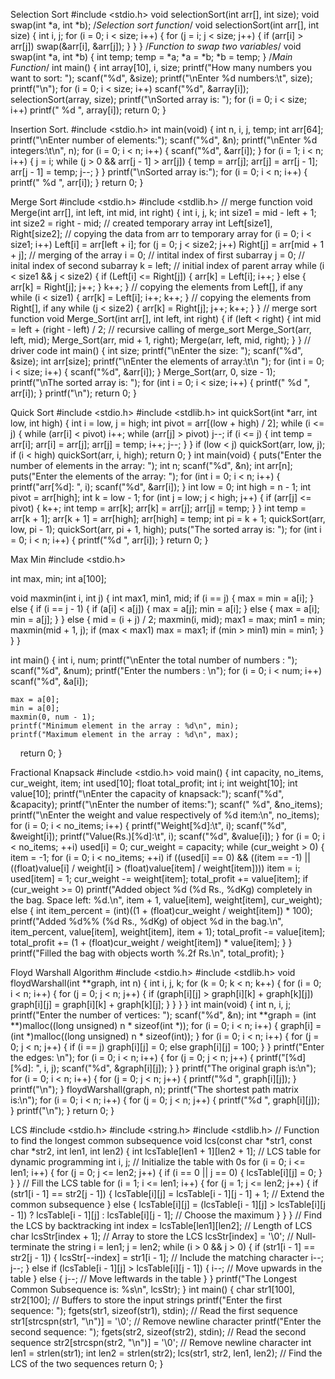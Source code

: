 Selection Sort
#include <stdio.h>
void selectionSort(int arr[], int size);
void swap(int *a, int *b);
/*Selection sort function*/
void selectionSort(int arr[], int size)
{
int i, j;
for (i = 0; i < size; i++)
{
for (j = i; j < size; j++)
{
if (arr[i] > arr[j])
swap(&arr[i], &arr[j]);
}
}
}
/*Function to swap two variables*/
void swap(int *a, int *b)
{
int temp;
temp = *a;
*a = *b;
*b = temp;
}
/*Main Function*/
int main()
{
int array[10], i, size;
printf("How many numbers you want to sort: ");
scanf("%d", &size);
printf("\nEnter %d numbers:\t", size);
printf("\n");
for (i = 0; i < size; i++)
scanf("%d", &array[i]);
selectionSort(array, size);
printf("\nSorted array is: ");
for (i = 0; i < size; i++)
printf(" %d ", array[i]);
return 0;
}


Insertion Sort.
#include <stdio.h>
int main(void)
{
int n, i, j, temp;
int arr[64];
printf("\nEnter number of elements:");
scanf("%d", &n);
printf("\nEnter %d integers:\t\n", n);
for (i = 0; i < n; i++)
{
scanf("%d", &arr[i]);
}
for (i = 1; i < n; i++)
{
j = i;
while (j > 0 && arr[j - 1] > arr[j])
{
temp = arr[j];
arr[j] = arr[j - 1];
arr[j - 1] = temp;
j--;
}
}
printf("\nSorted array is:");
for (i = 0; i < n; i++)
{
printf(" %d ", arr[i]);
}
return 0;
}


Merge Sort
#include <stdio.h>
#include <stdlib.h>
// merge function
void Merge(int arr[], int left, int mid, int right)
{
int i, j, k;
int size1 = mid - left + 1;
int size2 = right - mid;
// created temporary array
int Left[size1], Right[size2];
// copying the data from arr to temporary array
for (i = 0; i < size1; i++)
Left[i] = arr[left + i];
for (j = 0; j < size2; j++)
Right[j] = arr[mid + 1 + j];
// merging of the array
i = 0; // intital index of first subarray
j = 0; // inital index of second subarray
k = left; // initial index of parent array
while (i < size1 && j < size2)
{
if (Left[i] <= Right[j])
{
arr[k] = Left[i];
i++;
}
else
{
arr[k] = Right[j];
j++;
}
k++;
}
// copying the elements from Left[], if any
while (i < size1)
{
arr[k] = Left[i];
i++;
k++;
}
// copying the elements from Right[], if any
while (j < size2)
{
arr[k] = Right[j];
j++;
k++;
}
}
// merge sort function
void Merge_Sort(int arr[], int left, int right)
{
if (left < right)
{
int mid = left + (right - left) / 2;
// recursive calling of merge_sort
Merge_Sort(arr, left, mid);
Merge_Sort(arr, mid + 1, right);
Merge(arr, left, mid, right);
}
}
// driver code
int main()
{
int size;
printf("\nEnter the size: ");
scanf("%d", &size);
int arr[size];
printf("\nEnter the elements of array:\t\n ");
for (int i = 0; i < size; i++)
{
scanf("%d", &arr[i]);
}
Merge_Sort(arr, 0, size - 1);
printf("\nThe sorted array is: ");
for (int i = 0; i < size; i++)
{
printf(" %d ", arr[i]);
}
printf("\n");
return 0;
}



Quick Sort
#include <stdio.h>
#include <stdlib.h>
int quickSort(int *arr, int low, int high)
{
int i = low, j = high;
int pivot = arr[(low + high) / 2];
while (i <= j)
{
while (arr[i] < pivot)
i++;
while (arr[j] > pivot)
j--;
if (i <= j)
{
int temp = arr[i];
arr[i] = arr[j];
arr[j] = temp;
i++;
j--;
}
}
if (low < j)
quickSort(arr, low, j);
if (i < high)
quickSort(arr, i, high);
return 0;
}
int main(void)
{
puts("Enter the number of elements in the array: ");
int n;
scanf("%d", &n);
int arr[n];
puts("Enter the elements of the array: ");
for (int i = 0; i < n; i++)
{
printf("arr[%d]: ", i);
scanf("%d", &arr[i]);
}
int low = 0;
int high = n - 1;
int pivot = arr[high];
int k = low - 1;
for (int j = low; j < high; j++)
{
if (arr[j] <= pivot)
{
k++;
int temp = arr[k];
arr[k] = arr[j];
arr[j] = temp;
}
}
int temp = arr[k + 1];
arr[k + 1] = arr[high];
arr[high] = temp;
int pi = k + 1;
quickSort(arr, low, pi - 1);
quickSort(arr, pi + 1, high);
puts("The sorted array is: ");
for (int i = 0; i < n; i++)
{
printf("%d ", arr[i]);
}
return 0;
}



Max Min
#include <stdio.h>

int max, min;
int a[100];

void maxmin(int i, int j) {
    int max1, min1, mid;
    if (i == j) {
        max = min = a[i];
    } else {
        if (i == j - 1) {
            if (a[i] < a[j]) {
                max = a[j];
                min = a[i];
            } else {
                max = a[i];
                min = a[j];
            }
        } else {
            mid = (i + j) / 2;
            maxmin(i, mid);
            max1 = max;
            min1 = min;
            maxmin(mid + 1, j);
            if (max < max1)
                max = max1;
            if (min > min1)
                min = min1;
        }
    }
}

int main() {
    int i, num;
    printf("\nEnter the total number of numbers : ");
    scanf("%d", &num);
    printf("Enter the numbers : \n");
    for (i = 0; i < num; i++)
        scanf("%d", &a[i]);

    max = a[0];
    min = a[0];
    maxmin(0, num - 1);
    printf("Minimum element in the array : %d\n", min);
    printf("Maximum element in the array : %d\n", max);
    return 0;
}



Fractional Knapsack
#include <stdio.h>
void main()
{
int capacity, no_items, cur_weight, item;
int used[10];
float total_profit;
int i;
int weight[10];
int value[10];
printf("\nEnter the capacity of knapsack:");
scanf("%d", &capacity);
printf("\nEnter the number of items:");
scanf(" %d", &no_items);
printf("\nEnter the weight and value respectively of %d item:\n",
no_items);
for (i = 0; i < no_items; i++)
{
printf("Weight[%d]:\t", i);
scanf("%d", &weight[i]);
printf("Value(Rs.)[%d]:\t", i);
scanf("%d", &value[i]);
}
for (i = 0; i < no_items; ++i)
used[i] = 0;
cur_weight = capacity;
while (cur_weight > 0)
{
item = -1;
for (i = 0; i < no_items; ++i)
if ((used[i] == 0) &&
((item == -1) || ((float)value[i] / weight[i] >
(float)value[item] / weight[item])))
item = i;
used[item] = 1;
cur_weight -= weight[item];
total_profit += value[item];
if (cur_weight >= 0)
printf("Added object %d (%d Rs., %dKg) completely in the
bag. Space left: %d.\n", item + 1, value[item], weight[item],
cur_weight);
else
{
int item_percent = (int)((1 + (float)cur_weight /
weight[item]) * 100);
printf("Added %d%% (%d Rs., %dKg) of object %d in the
bag.\n", item_percent, value[item], weight[item], item + 1);
total_profit -= value[item];
total_profit += (1 + (float)cur_weight / weight[item]) *
value[item];
}
}
printf("Filled the bag with objects worth %.2f Rs.\n",
total_profit);
}


 Floyd Warshall Algorithm 
#include <stdio.h>
#include <stdlib.h>
void floydWarshall(int **graph, int n)
{
int i, j, k;
for (k = 0; k < n; k++)
{
for (i = 0; i < n; i++)
{
for (j = 0; j < n; j++)
{
if (graph[i][j] > graph[i][k] + graph[k][j])
graph[i][j] = graph[i][k] + graph[k][j];
}
}
}
}
int main(void)
{
int n, i, j;
printf("Enter the number of vertices: ");
scanf("%d", &n);
int **graph = (int **)malloc((long unsigned) n * sizeof(int *));
for (i = 0; i < n; i++)
{
graph[i] = (int *)malloc((long unsigned) n * sizeof(int));
}
for (i = 0; i < n; i++)
{
for (j = 0; j < n; j++)
{
if (i == j)
graph[i][j] = 0;
else
graph[i][j] = 100;
}
}
printf("Enter the edges: \n");
for (i = 0; i < n; i++)
{
for (j = 0; j < n; j++)
{
printf("[%d][%d]: ", i, j);
scanf("%d", &graph[i][j]);
}
}
printf("The original graph is:\n");
for (i = 0; i < n; i++)
{
for (j = 0; j < n; j++)
{
printf("%d ", graph[i][j]);
}
printf("\n");
}
floydWarshall(graph, n);
printf("The shortest path matrix is:\n");
for (i = 0; i < n; i++)
{
for (j = 0; j < n; j++)
{
printf("%d ", graph[i][j]);
}
printf("\n");
}
return 0;
}


LCS
#include <stdio.h>
#include <string.h>
#include <stdlib.h>
// Function to find the longest common subsequence
void lcs(const char *str1, const char *str2, int len1, int len2)
{
int lcsTable[len1 + 1][len2 + 1]; // LCS table for dynamic
programming
int i, j;
// Initialize the table with 0s
for (i = 0; i <= len1; i++)
{
for (j = 0; j <= len2; j++)
{
if (i == 0 || j == 0)
{
lcsTable[i][j] = 0;
}
}
}
// Fill the LCS table
for (i = 1; i <= len1; i++)
{
for (j = 1; j <= len2; j++)
{
if (str1[i - 1] == str2[j - 1])
{
lcsTable[i][j] = lcsTable[i - 1][j - 1] + 1; // Extend
the common subsequence
}
else
{
lcsTable[i][j] = (lcsTable[i - 1][j] > lcsTable[i][j -
1]) ? lcsTable[i - 1][j] : lcsTable[i][j - 1]; // Choose the maximum
}
}
}
// Find the LCS by backtracking
int index = lcsTable[len1][len2]; // Length of LCS
char lcsStr[index + 1]; // Array to store the LCS
lcsStr[index] = '\0'; // Null-terminate the string
i = len1;
j = len2;
while (i > 0 && j > 0)
{
if (str1[i - 1] == str2[j - 1])
{
lcsStr[--index] = str1[i - 1]; // Include the matching
character
i--;
j--;
}
else if (lcsTable[i - 1][j] > lcsTable[i][j - 1])
{
i--; // Move upwards in the table
}
else
{
j--; // Move leftwards in the table
}
}
printf("The Longest Common Subsequence is: %s\n", lcsStr);
}
int main()
{
char str1[100], str2[100]; // Buffers to store the input strings
printf("Enter the first sequence: ");
fgets(str1, sizeof(str1), stdin); // Read the first sequence
str1[strcspn(str1, "\n")] = '\0'; // Remove newline character
printf("Enter the second sequence: ");
fgets(str2, sizeof(str2), stdin); // Read the second sequence
str2[strcspn(str2, "\n")] = '\0'; // Remove newline character
int len1 = strlen(str1);
int len2 = strlen(str2);
lcs(str1, str2, len1, len2); // Find the LCS of the two sequences
return 0;
}
